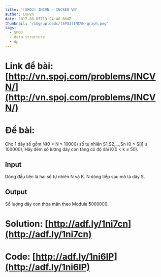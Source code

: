 ```yaml
---
title: '[SPOJ] INCVN - INCSEQ VN'
author: CVHvn
date: 2017-08-05T13:24:46.604Z
thumbnail: '/img/uploads/[SPOJ]INCVN-graph.png'
tags:
  - SPOJ
  - data-structure
  - dp
---
```

# Link đề bài: [http://vn.spoj.com/problems/INCVN/](http://vn.spoj.com/problems/INCVN/)
# Đề bài:
Cho 1 dãy số gồm N\(0 &lt; N ≤ 10000\) số tự nhiên S1,S2,...,Sn \(0 ≤ S\[i\] ≤ 100000\), Hãy đếm số lượng dãy con tăng có độ dài K\(0 &lt; k ≤ 50\).

## Input
Dòng đầu tiên là hai số tự nhiên N và K.
N dòng tiếp sau mô tả dãy S.

## Output
Số lượng dãy con thỏa mãn theo Module 5000000.

# Solution: [http://adf.ly/1ni7cn](http://adf.ly/1ni7cn)
# Code: [http://adf.ly/1ni6lP](http://adf.ly/1ni6lP)

